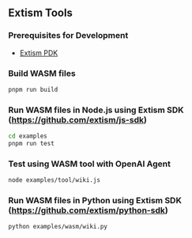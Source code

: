 ## Extism Tools

### Prerequisites for Development

- [Extism PDK](https://github.com/extism/js-pdk?tab=readme-ov-file#linux-macos)

### Build WASM files

```bash
pnpm run build
```

### Run WASM files in Node.js using Extism SDK (https://github.com/extism/js-sdk)

```bash
cd examples
pnpm run test
```

### Test using WASM tool with OpenAI Agent

```bash
node examples/tool/wiki.js
```

### Run WASM files in Python using Extism SDK (https://github.com/extism/python-sdk)

```bash
python examples/wasm/wiki.py
```
